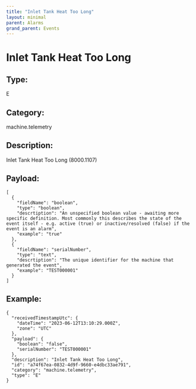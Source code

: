 ```yaml
---
title: "Inlet Tank Heat Too Long"
layout: minimal
parent: Alarms
grand_parent: Events
---
```


# Inlet Tank Heat Too Long

## Type:

E

## Category:

machine.telemetry

## Description: 

Inlet Tank Heat Too Long (8000.1107)

## Payload:

```
[
  {
    "fieldName": "boolean",
    "type": "boolean",
    "descrtiption": "An unspecified boolean value - awaiting more specific definition. Most commonly this describes the state of the event itself - e.g. active (true) or inactive/resolved (false) if the event is an alarm",
    "example": "true"
  },
  {
    "fieldName": "serialNumber",
    "type": "text",
    "descrtiption": "The unique identifier for the machine that generated the event",
    "example": "TEST000001"
  }
]
```

## Example:

```
{
  "receivedTimestampUtc": {
    "dateTime": "2023-06-12T13:10:29.000Z",
    "zone": "UTC"
  },
  "payload": {
    "boolean": "false",
    "serialNumber": "TEST000001"
  },
  "description": "Inlet Tank Heat Too Long",
  "id": "a74f67ea-0832-4d9f-9660-e4dbc33ae791",
  "category": "machine.telemetry",
  "type": "E"
}
```
